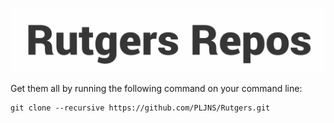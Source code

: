 ![](/img/rutgersrepos.jpg)

Get them all by running the following command on your command line:

    git clone --recursive https://github.com/PLJNS/Rutgers.git
